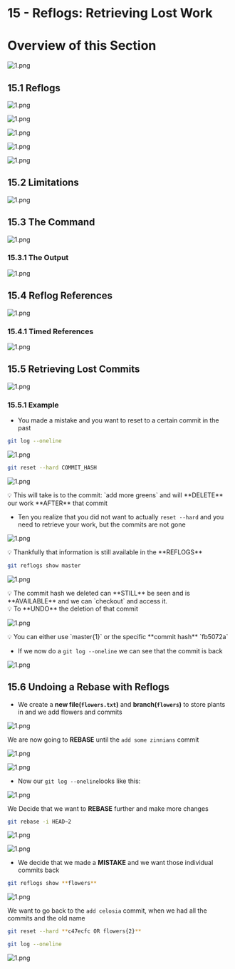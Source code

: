 # 15 - Reflogs: Retrieving Lost Work

# Overview of this Section

![1.png](15%20-%20Reflogs%20Retrieving%20Lost%20Work%209cbd937817b4496aa460a0cbf24217d8/1.png)

## 15.1 Reflogs

![1.png](15%20-%20Reflogs%20Retrieving%20Lost%20Work%209cbd937817b4496aa460a0cbf24217d8/1%201.png)

![1.png](15%20-%20Reflogs%20Retrieving%20Lost%20Work%209cbd937817b4496aa460a0cbf24217d8/1%202.png)

![1.png](15%20-%20Reflogs%20Retrieving%20Lost%20Work%209cbd937817b4496aa460a0cbf24217d8/1%203.png)

![1.png](15%20-%20Reflogs%20Retrieving%20Lost%20Work%209cbd937817b4496aa460a0cbf24217d8/1%204.png)

![1.png](15%20-%20Reflogs%20Retrieving%20Lost%20Work%209cbd937817b4496aa460a0cbf24217d8/1%205.png)

## 15.2 Limitations

![1.png](15%20-%20Reflogs%20Retrieving%20Lost%20Work%209cbd937817b4496aa460a0cbf24217d8/1%206.png)

## 15.3 The Command

![1.png](15%20-%20Reflogs%20Retrieving%20Lost%20Work%209cbd937817b4496aa460a0cbf24217d8/1%207.png)

### 15.3.1 The Output

![1.png](15%20-%20Reflogs%20Retrieving%20Lost%20Work%209cbd937817b4496aa460a0cbf24217d8/1%208.png)

## 15.4 Reflog References

![1.png](15%20-%20Reflogs%20Retrieving%20Lost%20Work%209cbd937817b4496aa460a0cbf24217d8/1%209.png)

### 15.4.1 Timed References

![1.png](15%20-%20Reflogs%20Retrieving%20Lost%20Work%209cbd937817b4496aa460a0cbf24217d8/1%2010.png)

## 15.5 Retrieving Lost Commits

![1.png](15%20-%20Reflogs%20Retrieving%20Lost%20Work%209cbd937817b4496aa460a0cbf24217d8/1%2011.png)

### 15.5.1 Example

- You made a mistake and you want to reset to a certain commit in the past

```bash
git log --oneline
```

![1.png](15%20-%20Reflogs%20Retrieving%20Lost%20Work%209cbd937817b4496aa460a0cbf24217d8/1%2012.png)

```bash
git reset --hard COMMIT_HASH
```

![1.png](15%20-%20Reflogs%20Retrieving%20Lost%20Work%209cbd937817b4496aa460a0cbf24217d8/1%2013.png)

<aside>
💡 This will take is to the commit: `add more greens` and will **DELETE** our work **AFTER** that commit

</aside>

- Ten you realize that you did not want to actually `reset --hard` and you need to retrieve your work, but the commits are not gone

![1.png](15%20-%20Reflogs%20Retrieving%20Lost%20Work%209cbd937817b4496aa460a0cbf24217d8/1%2014.png)

<aside>
💡 Thankfully that information is still available in the **REFLOGS**

</aside>

```bash
git reflogs show master
```

![1.png](15%20-%20Reflogs%20Retrieving%20Lost%20Work%209cbd937817b4496aa460a0cbf24217d8/1%2015.png)

<aside>
💡 The commit hash we deleted can **STILL** be seen and is **AVAILABLE** and we can `checkout` and access it.

</aside>

<aside>
💡 To **UNDO** the deletion of that commit

</aside>

![1.png](15%20-%20Reflogs%20Retrieving%20Lost%20Work%209cbd937817b4496aa460a0cbf24217d8/1%2016.png)

<aside>
💡 You can either use `master{1}` or the specific **commit hash** `fb5072a`

</aside>

- If we now do a `git log --oneline` we can see that the commit is back

![1.png](15%20-%20Reflogs%20Retrieving%20Lost%20Work%209cbd937817b4496aa460a0cbf24217d8/1%2017.png)

## 15.6 Undoing a Rebase with Reflogs

- We create a **new file(`flowers.txt`)** and **branch(`flowers`)** to store plants in and we add flowers and commits

![1.png](15%20-%20Reflogs%20Retrieving%20Lost%20Work%209cbd937817b4496aa460a0cbf24217d8/1%2018.png)

We are now going to **REBASE** until the `add some zinnians`  commit

![1.png](15%20-%20Reflogs%20Retrieving%20Lost%20Work%209cbd937817b4496aa460a0cbf24217d8/1%2019.png)

![1.png](15%20-%20Reflogs%20Retrieving%20Lost%20Work%209cbd937817b4496aa460a0cbf24217d8/1%2020.png)

- Now our `git log --oneline`looks like this:

![1.png](15%20-%20Reflogs%20Retrieving%20Lost%20Work%209cbd937817b4496aa460a0cbf24217d8/1%2021.png)

We Decide that we want to **REBASE** further and make more changes

```bash
git rebase -i HEAD~2
```

![1.png](15%20-%20Reflogs%20Retrieving%20Lost%20Work%209cbd937817b4496aa460a0cbf24217d8/1%2022.png)

![1.png](15%20-%20Reflogs%20Retrieving%20Lost%20Work%209cbd937817b4496aa460a0cbf24217d8/1%2023.png)

- We decide that we made a **MISTAKE** and we want those individual commits back

```bash
git reflogs show **flowers**
```

![1.png](15%20-%20Reflogs%20Retrieving%20Lost%20Work%209cbd937817b4496aa460a0cbf24217d8/1%2024.png)

We want to go back to the `add celosia` commit, when we had all the commits and the old name

```bash
git reset --hard **c47ecfc OR flowers{2}**
```

```bash
git log --oneline
```

![1.png](15%20-%20Reflogs%20Retrieving%20Lost%20Work%209cbd937817b4496aa460a0cbf24217d8/1%2025.png)